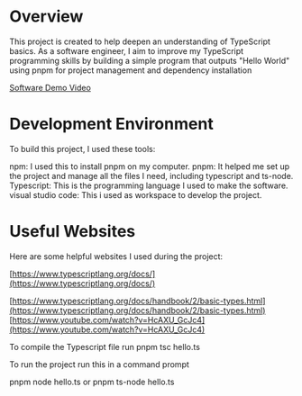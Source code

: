 # Overview

This project is created to help deepen an understanding of TypeScript basics. As a software engineer, I aim to improve my TypeScript programming skills by building a simple program that outputs "Hello World" using pnpm for project management and dependency installation

[Software Demo Video](https://www.youtube.com/watch?v=n8TOQJOfxyg)

# Development Environment

To build this project, I used these tools:

npm: I used this to install pnpm on my computer.
pnpm: It helped me set up the project and manage all the files I need, including typescript and ts-node.
Typescript: This is the programming language I used to make the software.
visual studio code: This i used as workspace to develop the project.

# Useful Websites

Here are some helpful websites I used during the project:

[https://www.typescriptlang.org/docs/](https://www.typescriptlang.org/docs/)

[https://www.typescriptlang.org/docs/handbook/2/basic-types.html](https://www.typescriptlang.org/docs/handbook/2/basic-types.html)
[https://www.youtube.com/watch?v=HcAXU_GcJc4](https://www.youtube.com/watch?v=HcAXU_GcJc4)

To compile the Typescript file run
pnpm tsc hello.ts

To run the project run this in a command prompt

pnpm node hello.ts or
pnpm ts-node hello.ts